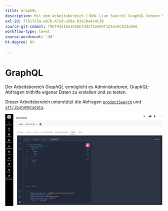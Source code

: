 ```yaml
---
title: GraphQL
description: Mit dem Arbeitsbereich [!DNL Live Search] GraphQL können Sie Abfragen mit Ihren Live-Daten erstellen.
exl-id: f7b17c5a-a97b-4724-a50e-83e28a4c4c38
source-git-commit: f96f94a16e1926b7dd2f1ee94f124ac0c823a9e0
workflow-type: tm+mt
source-wordcount: '38'
ht-degree: 0%

---
```


# GraphQL

Der Arbeitsbereich *GraphQL* ermöglicht es Administratoren, GraphQL-Abfragen mithilfe eigener Daten zu erstellen und zu testen.

Dieser Arbeitsbereich unterstützt die Abfragen [`productSearch`](https://developer.adobe.com/commerce/services/graphql/live-search/product-search/) und [`attributeMetadata`](https://developer.adobe.com/commerce/services/graphql/live-search/attribute-metadata/).

![GraphQL-Arbeitsbereich](assets/graphql.png)
